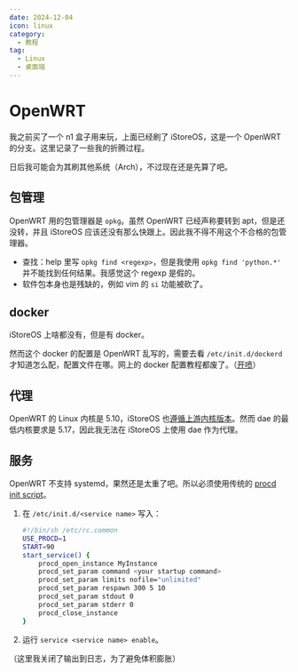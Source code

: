 ```yaml
---
date: 2024-12-04
icon: linux
category:
  - 教程
tag:
  - Linux
  - 桌面端
---
```


# OpenWRT

我之前买了一个 n1 盒子用来玩，上面已经刷了 iStoreOS，这是一个 OpenWRT 的分支。这里记录了一些我的折腾过程。

日后我可能会为其刷其他系统（Arch），不过现在还是先算了吧。

## 包管理

OpenWRT 用的包管理器是 `opkg`。虽然 OpenWRT 已经声称要转到 apt，但是还没转，并且 iStoreOS 应该还没有那么快跟上。因此我不得不用这个不合格的包管理器。

- 查找：help 里写 `opkg find <regexp>`，但是我使用 `opkg find 'python.*'` 并不能找到任何结果。我感觉这个 regexp 是假的。
- 软件包本身也是残缺的，例如 vim 的 `si` 功能被砍了。

## docker

iStoreOS 上啥都没有，但是有 docker。

然而这个 docker 的配置是 OpenWRT 乱写的，需要去看 `/etc/init.d/dockerd` 才知道怎么配，配置文件在哪。网上的 docker 配置教程都废了。（[开喷](https://t.me/withabsolutex/2119)）

## 代理

OpenWRT 的 Linux 内核是 5.10，iStoreOS 也[遵循上游内核版本](https://github.com/istoreos/istoreos/issues/1386)。然而 dae 的最低内核要求是 5.17，因此我无法在 iStoreOS 上使用 dae 作为代理。

## 服务

OpenWRT 不支持 systemd，果然还是太重了吧。所以必须使用传统的 [procd init script](https://openwrt.org/docs/guide-developer/procd-init-scripts)。

1. 在 `/etc/init.d/<service name>` 写入：
   ```bash
   #!/bin/sh /etc/rc.common
   USE_PROCD=1
   START=90
   start_service() {
       procd_open_instance MyInstance
       procd_set_param command <your startup command>
       procd_set_param limits nofile="unlimited"
       procd_set_param respawn 300 5 10
       procd_set_param stdout 0
       procd_set_param stderr 0
       procd_close_instance
   }
   ```
2. 运行 `service <service name> enable`。

（这里我关闭了输出到日志，为了避免体积膨胀）
